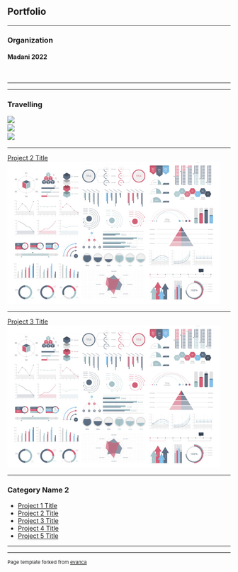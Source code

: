 ## Portfolio

---
### Organization
#### Madani 2022
<br>

---

---

### Travelling 
<img src="(https://user-images.githubusercontent.com/104265063/167356076-8e0a0371-35b1-411b-a231-290bb916199d.jpeg)"/>
<br>
<img src='(https://user-images.githubusercontent.com/104265063/167357138-a8a8dfdd-2267-4ff7-85e6-00e11ea1b1e0.jpeg)'/>
<br>
<img src='(https://user-images.githubusercontent.com/104265063/167357254-f1cc07b5-dcd6-44ae-a97c-c713b76ee38f.jpeg)'/>

---
[Project 2 Title](/pdf/sample_presentation.pdf)
<img src="images/dummy_thumbnail.jpg?raw=true"/>

---
[Project 3 Title](http://example.com/)
<img src="images/dummy_thumbnail.jpg?raw=true"/>

---

### Category Name 2

- [Project 1 Title](http://example.com/)
- [Project 2 Title](http://example.com/)
- [Project 3 Title](http://example.com/)
- [Project 4 Title](http://example.com/)
- [Project 5 Title](http://example.com/)

---




---
<p style="font-size:11px">Page template forked from <a href="https://github.com/evanca/quick-portfolio">evanca</a></p>
<!-- Remove above link if you don't want to attibute -->
